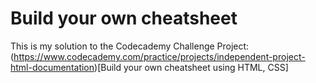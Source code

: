 # Build your own cheatsheet
This is my solution to the Codecademy Challenge Project: (https://www.codecademy.com/practice/projects/independent-project-html-documentation)[Build your own cheatsheet using HTML, CSS]


